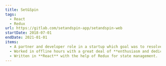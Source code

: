 ```yaml
---
title: Set&Spin
tags:
  - React
  - Redux
url: https://gitlab.com/setandspin-app/setandspin-web
startDate: 2018-07-01
endDate: 2021-01-01
items:
  - A partner and developer role in a startup which goal was to resolve process flow issues in middle-size companies.
  - Worked in offline hours with a great deal of **enthusiasm and dedication**, maintaining a startup company-like atmosphere as much as possible following agile methods. It failed, yet this has been among the most enjoyable learning experiences for me so far.
  - Written in **React** with the help of Redux for state management.
---
```

